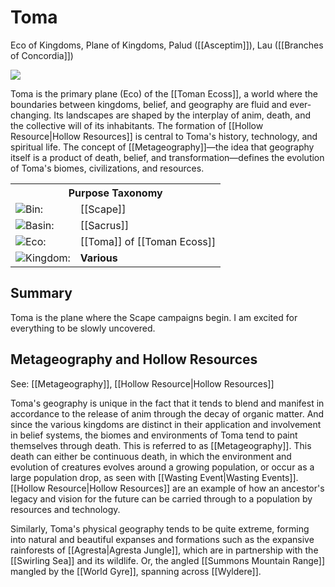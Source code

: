 <!-- wiki-header-section:start -->
# Toma
<p class="nickname">Eco of Kingdoms, Plane of Kingdoms, Palud ([[Asceptim]]), Lau ([[Branches of Concordia]])</p>

<img src="wiki_images/Toma Map(Outline).png"><i></i></img>

Toma is the primary plane (Eco) of the [[Toman Ecoss]], a world where the boundaries between kingdoms, belief, and geography are fluid and ever-changing. Its landscapes are shaped by the interplay of anim, death, and the collective will of its inhabitants. The formation of [[Hollow Resource|Hollow Resources]] is central to Toma's history, technology, and spiritual life. The concept of [[Metageography]]—the idea that geography itself is a product of death, belief, and transformation—defines the evolution of Toma's biomes, civilizations, and resources.
<!-- wiki-header-section:end -->

<!-- taxonomy-table-section:start -->
<div class="taxonomy-table">
  <table>
    <tr>
      <th colspan="3">Purpose Taxonomy</th>
    </tr>
    <tr>
      <td class="taxon-label"><img src="svg/bin.svg" class="taxon-icon">Bin:</td>
      <td class="taxon-content" colspan="2">[[Scape]]</td>
    </tr>
    <tr>
      <td class="taxon-label"><img src="svg/basin.svg" class="taxon-icon">Basin:</td>
      <td class="taxon-content" colspan="2">[[Sacrus]]</td>
    </tr>
    <tr>
      <td class="taxon-label"><img src="svg/eco.svg" class="taxon-icon">Eco:</td>
      <td class="taxon-content" colspan="2">[[Toma]] of [[Toman Ecoss]]</td>
    </tr>
    <tr>
      <td class="taxon-label"><img src="svg/kingdom.svg" class="taxon-icon">Kingdom:</td>
      <td class="taxon-content" colspan="2"><strong>Various</strong></td>
    </tr>
  </table>
</div>
<!-- taxonomy-table-section:end -->

## Summary

Toma is the plane where the Scape campaigns begin. I am excited for everything to be slowly uncovered. 

## Metageography and Hollow Resources

See: [[Metageography]], [[Hollow Resource|Hollow Resources]]

Toma's geography is unique in the fact that it tends to blend and manifest in accordance to the release of anim through the decay of organic matter. And since the various kingdoms are distinct in their application and involvement in belief systems, the biomes and environments of Toma tend to paint themselves through death. This is referred to as [[Metageography]]. This death can either be continuous death, in which the environment and evolution of creatures evolves around a growing population, or occur as a large population drop, as seen with [[Wasting Event|Wasting Events]]. [[Hollow Resource|Hollow Resources]] are an example of how an ancestor's legacy and vision for the future can be carried through to a population by resources and technology.

Similarly, Toma's physical geography tends to be quite extreme, forming into natural and beautiful expanses and formations such as the expansive rainforests of [[Agresta|Agresta Jungle]], which are in partnership with the [[Swirling Sea]] and its wildlife. Or, the angled [[Summons Mountain Range]] mangled by the [[World Gyre]], spanning across [[Wyldere]].  
